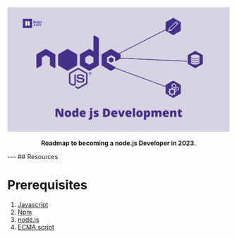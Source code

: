 <div align="center">
  <img src="img/node.png" alt="Front-End Development" />
  <p><strong>Roadmap to becoming a node.js Developer in 2023.</strong></p>
</div>
---
## Resources

# Prerequisites

1. [Javascript](https://frontendmasters.com/guides/learning-roadmap/javascript-fundamentals/)
2. [Npm](https://nodejs.dev/en/learn/an-introduction-to-the-npm-package-manager/)
3. [node.js](https://www.youtube.com/watch?v=nSFe1-kpfbQ)
4. [ECMA script](https://www.youtube.com/watch?v=_GMEqhUyyFM)


